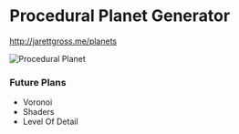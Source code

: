 # Procedural Planet Generator

http://jarettgross.me/planets

![Procedural Planet](https://raw.github.com/jarettgross/Procedural-Planet-Generator/master/Screenshots/planet.png)

### Future Plans
* Voronoi
* Shaders
* Level Of Detail